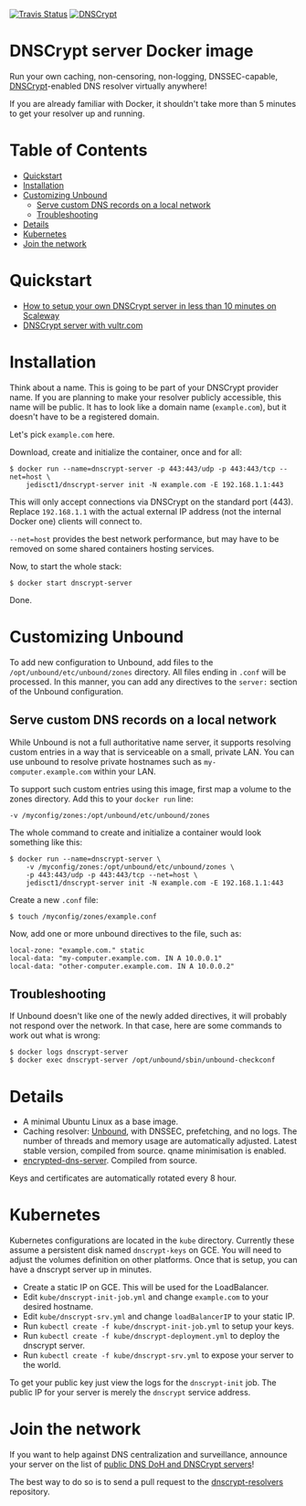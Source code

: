 [![Travis Status](https://travis-ci.org/DNSCrypt/dnscrypt-server-docker.svg?branch=master)](https://travis-ci.org/DNSCrypt/dnscrypt-server-docker/builds/)
[![DNSCrypt](https://raw.github.com/jedisct1/dnscrypt-server-docker/master/dnscrypt-small.png)](https://dnscrypt.info)

DNSCrypt server Docker image
============================

Run your own caching, non-censoring, non-logging, DNSSEC-capable,
[DNSCrypt](https://dnscrypt.info)-enabled DNS resolver virtually anywhere!

If you are already familiar with Docker, it shouldn't take more than 5 minutes
to get your resolver up and running.

Table of Contents
=================

- [Quickstart](#quickstart)
- [Installation](#installation)
- [Customizing Unbound](#customizing-unbound)
  - [Serve custom DNS records on a local network](#serve-custom-dns-records-on-a-local-network)
  - [Troubleshooting](#troubleshooting)
- [Details](#details)
- [Kubernetes](#kubernetes)
- [Join the network](#join-the-network)

Quickstart
==========

* [How to setup your own DNSCrypt server in less than 10 minutes on Scaleway](https://github.com/dnscrypt/dnscrypt-proxy/wiki/How-to-setup-your-own-DNSCrypt-server-in-less-than-10-minutes)
* [DNSCrypt server with vultr.com](https://github.com/dnscrypt/dnscrypt-proxy/wiki/DNSCrypt-server-with-vultr.com)

Installation
============

Think about a name. This is going to be part of your DNSCrypt provider name.
If you are planning to make your resolver publicly accessible, this name will
be public.
It has to look like a domain name (`example.com`), but it doesn't have to be
a registered domain.

Let's pick `example.com` here.

Download, create and initialize the container, once and for all:

    $ docker run --name=dnscrypt-server -p 443:443/udp -p 443:443/tcp --net=host \
        jedisct1/dnscrypt-server init -N example.com -E 192.168.1.1:443

This will only accept connections via DNSCrypt on the standard port (443). Replace
`192.168.1.1` with the actual external IP address (not the internal Docker one)
clients will connect to.

`--net=host` provides the best network performance, but may have to be
removed on some shared containers hosting services.

Now, to start the whole stack:

    $ docker start dnscrypt-server

Done.

Customizing Unbound
===================

To add new configuration to Unbound, add files to the `/opt/unbound/etc/unbound/zones`
directory. All files ending in `.conf` will be processed. In this manner, you
can add any directives to the `server:` section of the Unbound configuration.

Serve custom DNS records on a local network
-------------------------------------------
While Unbound is not a full authoritative name server, it supports resolving
custom entries in a way that is serviceable on a small, private LAN. You can use
unbound to resolve private hostnames such as `my-computer.example.com` within
your LAN.

To support such custom entries using this image, first map a volume to the zones
directory. Add this to your `docker run` line:

    -v /myconfig/zones:/opt/unbound/etc/unbound/zones

The whole command to create and initialize a container would look something like
this:

    $ docker run --name=dnscrypt-server \
        -v /myconfig/zones:/opt/unbound/etc/unbound/zones \
        -p 443:443/udp -p 443:443/tcp --net=host \
        jedisct1/dnscrypt-server init -N example.com -E 192.168.1.1:443

Create a new `.conf` file:

    $ touch /myconfig/zones/example.conf

Now, add one or more unbound directives to the file, such as:

    local-zone: "example.com." static
    local-data: "my-computer.example.com. IN A 10.0.0.1"
    local-data: "other-computer.example.com. IN A 10.0.0.2"

Troubleshooting
---------------

If Unbound doesn't like one of the newly added directives, it
will probably not respond over the network. In that case, here are some commands
to work out what is wrong:

    $ docker logs dnscrypt-server
    $ docker exec dnscrypt-server /opt/unbound/sbin/unbound-checkconf

Details
=======

- A minimal Ubuntu Linux as a base image.
- Caching resolver: [Unbound](https://www.unbound.net/), with DNSSEC, prefetching,
and no logs. The number of threads and memory usage are automatically adjusted.
Latest stable version, compiled from source. qname minimisation is enabled.
- [encrypted-dns-server](https://github.com/jedisct1/dnscrypt-dns-server).
Compiled from source.

Keys and certificates are automatically rotated every 8 hour.

Kubernetes
==========

Kubernetes configurations are located in the `kube` directory. Currently these assume
a persistent disk named `dnscrypt-keys` on GCE. You will need to adjust the volumes
definition on other platforms. Once that is setup, you can have a dnscrypt server up
in minutes.

* Create a static IP on GCE. This will be used for the LoadBalancer.
* Edit `kube/dnscrypt-init-job.yml` and change `example.com` to your desired hostname.
* Edit `kube/dnscrypt-srv.yml` and change `loadBalancerIP` to your static IP.
* Run `kubectl create -f kube/dnscrypt-init-job.yml` to setup your keys.
* Run `kubectl create -f kube/dnscrypt-deployment.yml` to deploy the dnscrypt server.
* Run `kubectl create -f kube/dnscrypt-srv.yml` to expose your server to the world.

To get your public key just view the logs for the `dnscrypt-init` job. The public
IP for your server is merely the `dnscrypt` service address.

Join the network
================

If you want to help against DNS centralization and surveillance,
announce your server on the list of [public DNS DoH and DNSCrypt servers](https://dnscrypt.info/public-servers)!

The best way to do so is to send a pull request to the
[dnscrypt-resolvers](https://github.com/DNSCrypt/dnscrypt-resolvers/) repository.
